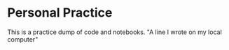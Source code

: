 # Personal Practice

This is a practice dump of code and notebooks.
"A line I wrote on my local computer" 
